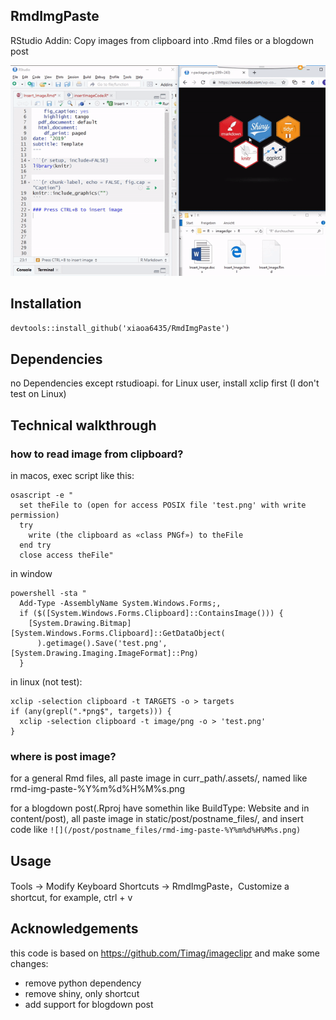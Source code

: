 ## RmdImgPaste

RStudio Addin: Copy images from clipboard into .Rmd files or a blogdown post

![Usage of imageclipr, image from Timag/imageclipr](usage.gif)

## Installation
`devtools::install_github('xiaoa6435/RmdImgPaste')`

## Dependencies
no Dependencies except rstudioapi. for Linux user, install xclip first (I don't test on Linux)

## Technical walkthrough

### how to read image from clipboard?
in macos, exec script like this:
```
osascript -e "
  set theFile to (open for access POSIX file 'test.png' with write permission)
  try
    write (the clipboard as «class PNGf») to theFile
  end try
  close access theFile"
```

in window
```
powershell -sta "
  Add-Type -AssemblyName System.Windows.Forms;,
  if ($([System.Windows.Forms.Clipboard]::ContainsImage())) {
    [System.Drawing.Bitmap][System.Windows.Forms.Clipboard]::GetDataObject(
      ).getimage().Save('test.png', [System.Drawing.Imaging.ImageFormat]::Png)
  }
```

in linux (not test):
```
xclip -selection clipboard -t TARGETS -o > targets
if (any(grepl(".*png$", targets))) {
  xclip -selection clipboard -t image/png -o > 'test.png'
}
```

### where is post image?

for a general Rmd files, all paste image in curr_path/.assets/, named like rmd-img-paste-%Y%m%d%H%M%s.png

for a blogdown post(.Rproj have somethin like BuildType: Website and in content/post), all paste image in static/post/postname_files/, and
insert code like `![](/post/postname_files/rmd-img-paste-%Y%m%d%H%M%s.png)`


## Usage
Tools -> Modify Keyboard Shortcuts -> RmdImgPaste，Customize a shortcut, for example, ctrl + v

## Acknowledgements

this code is based on https://github.com/Timag/imageclipr and make some changes:

- remove python dependency
- remove shiny, only shortcut
- add support for blogdown post

